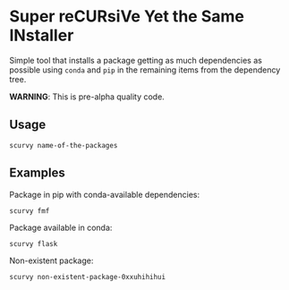 # Super reCURsiVe Yet the Same INstaller

Simple tool that installs a package getting as much
dependencies as possible using `conda` and `pip`
in the remaining items from the dependency tree.

**WARNING**: This is pre-alpha quality code.

## Usage

```
scurvy name-of-the-packages
```

## Examples

Package in pip with conda-available dependencies:

```
scurvy fmf
```

Package available in conda:

```
scurvy flask
```

Non-existent package:

```
scurvy non-existent-package-0xxuhihihui
```